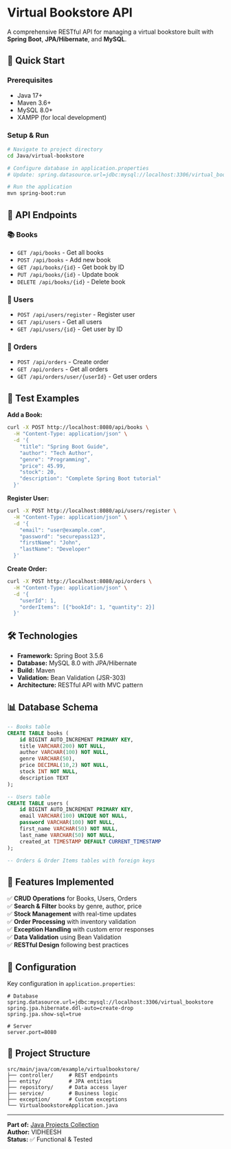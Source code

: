 # Virtual Bookstore API

A comprehensive RESTful API for managing a virtual bookstore built with **Spring Boot**, **JPA/Hibernate**, and **MySQL**.

## 🚀 Quick Start

### Prerequisites
- Java 17+
- Maven 3.6+
- MySQL 8.0+
- XAMPP (for local development)

### Setup & Run
```bash
# Navigate to project directory
cd Java/virtual-bookstore

# Configure database in application.properties
# Update: spring.datasource.url=jdbc:mysql://localhost:3306/virtual_bookstore

# Run the application
mvn spring-boot:run
```

## 🔗 API Endpoints

### 📚 Books
- `GET /api/books` - Get all books
- `POST /api/books` - Add new book
- `GET /api/books/{id}` - Get book by ID
- `PUT /api/books/{id}` - Update book
- `DELETE /api/books/{id}` - Delete book

### 👥 Users  
- `POST /api/users/register` - Register user
- `GET /api/users` - Get all users
- `GET /api/users/{id}` - Get user by ID

### 🛒 Orders
- `POST /api/orders` - Create order
- `GET /api/orders` - Get all orders
- `GET /api/orders/user/{userId}` - Get user orders

## 🧪 Test Examples

**Add a Book:**
```bash
curl -X POST http://localhost:8080/api/books \
  -H "Content-Type: application/json" \
  -d '{
    "title": "Spring Boot Guide",
    "author": "Tech Author",
    "genre": "Programming",
    "price": 45.99,
    "stock": 20,
    "description": "Complete Spring Boot tutorial"
  }'
```

**Register User:**
```bash
curl -X POST http://localhost:8080/api/users/register \
  -H "Content-Type: application/json" \
  -d '{
    "email": "user@example.com",
    "password": "securepass123",
    "firstName": "John",
    "lastName": "Developer"
  }'
```

**Create Order:**
```bash
curl -X POST http://localhost:8080/api/orders \
  -H "Content-Type: application/json" \
  -d '{
    "userId": 1,
    "orderItems": [{"bookId": 1, "quantity": 2}]
  }'
```

## 🛠️ Technologies

- **Framework:** Spring Boot 3.5.6
- **Database:** MySQL 8.0 with JPA/Hibernate
- **Build:** Maven
- **Validation:** Bean Validation (JSR-303)
- **Architecture:** RESTful API with MVC pattern

## 📊 Database Schema

```sql
-- Books table
CREATE TABLE books (
    id BIGINT AUTO_INCREMENT PRIMARY KEY,
    title VARCHAR(200) NOT NULL,
    author VARCHAR(100) NOT NULL,
    genre VARCHAR(50),
    price DECIMAL(10,2) NOT NULL,
    stock INT NOT NULL,
    description TEXT
);

-- Users table  
CREATE TABLE users (
    id BIGINT AUTO_INCREMENT PRIMARY KEY,
    email VARCHAR(100) UNIQUE NOT NULL,
    password VARCHAR(100) NOT NULL,
    first_name VARCHAR(50) NOT NULL,
    last_name VARCHAR(50) NOT NULL,
    created_at TIMESTAMP DEFAULT CURRENT_TIMESTAMP
);

-- Orders & Order Items tables with foreign keys
```

## 📝 Features Implemented

✅ **CRUD Operations** for Books, Users, Orders  
✅ **Search & Filter** books by genre, author, price  
✅ **Stock Management** with real-time updates  
✅ **Order Processing** with inventory validation  
✅ **Exception Handling** with custom error responses  
✅ **Data Validation** using Bean Validation  
✅ **RESTful Design** following best practices  

## 🔧 Configuration

Key configuration in `application.properties`:
```properties
# Database
spring.datasource.url=jdbc:mysql://localhost:3306/virtual_bookstore
spring.jpa.hibernate.ddl-auto=create-drop
spring.jpa.show-sql=true

# Server
server.port=8080
```

## 📁 Project Structure

```
src/main/java/com/example/virtualbookstore/
├── controller/     # REST endpoints
├── entity/         # JPA entities  
├── repository/     # Data access layer
├── service/        # Business logic
├── exception/      # Custom exceptions
└── VirtualbookstoreApplication.java
```

---
**Part of:** [Java Projects Collection](../README.md)  
**Author:** VIDHEESH  
**Status:** ✅ Functional & Tested